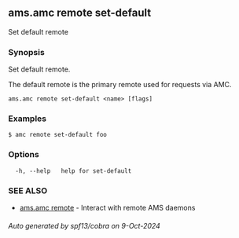 ## ams.amc remote set-default

Set default remote

### Synopsis

Set default remote.

The default remote is the primary remote used for requests via AMC.


```
ams.amc remote set-default <name> [flags]
```

### Examples

```
$ amc remote set-default foo
```

### Options

```
  -h, --help   help for set-default
```

### SEE ALSO

* [ams.amc remote](ams.amc_remote.md)	 - Interact with remote AMS daemons

###### Auto generated by spf13/cobra on 9-Oct-2024
